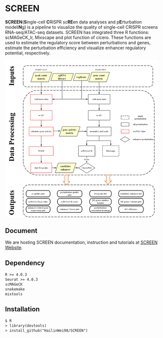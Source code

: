 # SCREEN
<strong>SCREEN</strong>(<strong>S</strong>ingle-cell <strong>C</strong>RISPR sc<strong>RE</strong>en data analyses and p<strong>E</strong>rturbation modeli<strong>N</strong>g) is a pipeline to visualize the quality of single-cell CRISPR screens RNA-seq/ATAC-seq datasets. SCREEN has integrated three R functions: scMAGeCK_lr, Mixscape and plot function of cicero. These functions are used to estimate the regulatory score between perturbations and genes, estimate the perturbation efficiency and visualize enhancer regulatory potential, respectively.<br/>

<img src="image/SCREEN.png"></img>

## Document
We are hosting SCREEN documentation, instruction and tutorials at <a href="https://hailinwei98.github.io/SCREEN.html">SCREEN Website</a>.

## Dependency
	R >= 4.0.3
	Seurat >= 4.0.3
	scMAGeCK
	snakemake
	mixtools

## Installation
	$ R
	> library(devtools)
	> install_github("HailinWei98/SCREEN")
